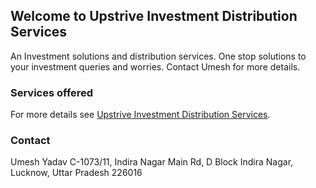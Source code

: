 ## Welcome to Upstrive Investment Distribution Services

An Investment solutions and distribution services. One stop solutions to your investment queries and worries. Contact Umesh for more details.

### Services offered

For more details see [Upstrive Investment Distribution Services](https://g.page/UPSTRIVE/).


### Contact

Umesh Yadav
C-1073/11, Indira Nagar Main Rd, D Block
Indira Nagar, Lucknow, Uttar Pradesh 226016
